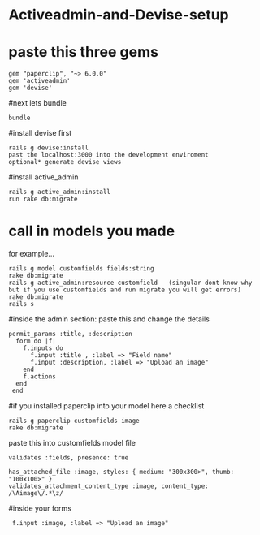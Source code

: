 # Activeadmin-and-Devise-setup
# paste this three gems

    gem "paperclip", "~> 6.0.0"
    gem 'activeadmin'
    gem 'devise'
    
#next lets bundle
    
    bundle
    
#install devise first

    rails g devise:install
    past the localhost:3000 into the development enviroment
    optional* generate devise views
    
#install active_admin

    rails g active_admin:install
    run rake db:migrate
    
# call in models you made
for example... 

    rails g model customfields fields:string
    rake db:migrate
    rails g active_admin:resource customfield   (singular dont know why but if you use customfields and run migrate you will get errors)
    rake db:migrate
    rails s
    
#inside the admin section:
paste this and change the details 

    permit_params :title, :description
      form do |f|
        f.inputs do
          f.input :title , :label => "Field name"
          f.input :description, :label => "Upload an image"
        end
        f.actions
      end
     end
     
#if you installed paperclip into your model here a checklist

    rails g paperclip customfields image
    rake db:migrate
    
paste this into customfields model file
    
    validates :fields, presence: true
    
    has_attached_file :image, styles: { medium: "300x300>", thumb: "100x100>" }
    validates_attachment_content_type :image, content_type: /\Aimage\/.*\z/
    
 #inside your forms
    
     f.input :image, :label => "Upload an image"
